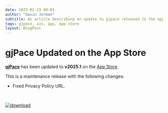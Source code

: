 ```yaml
---
date: 2025-02-23 00:01
author: "Gavin Jerman"
subtitle: An article describing an update to gjpace released to the app store.
tags: gjpace, ios, app, app store
layout: BlogPost
---
```


# gjPace Updated on the App Store

[**gjPace**](/projects/gjPace) has been updated to **v2025.1** on the [App Store](https://apps.apple.com/gb/app/gjpace/id1532589479?platform=iphone).

This is a maintenance release with the following changes:
- Fixed Privacy Policy URL.
<br>

[![download](/images/Download_on_the_App_Store_Badge_US-UK_RGB_blk_092917.svg)](https://apps.apple.com/gb/app/gjpace/id1532589479?platform=iphone)
